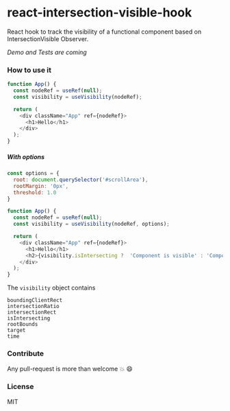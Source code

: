 # react-intersection-visible-hook

React hook to track the visibility of a functional component based on IntersectionVisible Observer.

*Demo and Tests are coming*

### How to use it

```js
function App() {
  const nodeRef = useRef(null);
  const visibility = useVisibility(nodeRef);

  return (
    <div className="App" ref={nodeRef}>
      <h1>Hello</h1>
    </div>
  );
}
```

##### With options

```js
const options = {
  root: document.querySelector('#scrollArea'),
  rootMargin: '0px',
  threshold: 1.0
}

function App() {
  const nodeRef = useRef(null);
  const visibility = useVisibility(nodeRef, options);

  return (
    <div className="App" ref={nodeRef}>
      <h1>Hello</h1>
      <h2>{visibility.isIntersecting ?  'Component is visible' : 'Component is hidden' }</h2>
    </div>
  );
}
```

The `visibility` object contains

```
boundingClientRect
intersectionRatio
intersectionRect
isIntersecting
rootBounds
target
time
```


### Contribute

Any pull-request is more than welcome :boom: :smile:

### License

MIT


